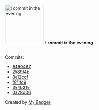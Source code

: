 <img src="https://my-badges.github.io/my-badges/evening-commits.png" alt="I commit in the evening." title="I commit in the evening." width="128">
<strong>I commit in the evening.</strong>
<br><br>

Commits:

- <a href="https://github.com/andrewjswan/MPE/commit/949048795c0eb16774f474aa41e9848d28e6a10b">9490487</a>
- <a href="https://github.com/andrewjswan/MQTTPlugin/commit/2589f4b6d4d374b6827279b997c241d94730a2ac">2589f4b</a>
- <a href="https://github.com/andrewjswan/mediaportal-tunein/commit/8e12ccf585c361802b710b4035e87eea295555d7">8e12ccf</a>
- <a href="https://github.com/andrewjswan/mediaportal-grabber-test/commit/f8f1fc94c81381d2fc921bfd9528ea6acb782bd2">f8f1fc9</a>
- <a href="https://github.com/andrewjswan/mediaportal.spectrum.analyzer/commit/354b215237b61191f2d405c91eb86e2efbd68cfc">354b215</a>
- <a href="https://github.com/andrewjswan/mediaportal-myvideo-importer/commit/0328d06d90bbbe0220677c2f6f64eda8b1904063">0328d06</a>


Created by <a href="https://github.com/my-badges/my-badges">My Badges</a>
